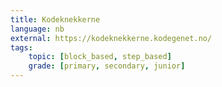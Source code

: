 ```yaml
---
title: Kodeknekkerne
language: nb
external: https://kodeknekkerne.kodegenet.no/
tags:
    topic: [block_based, step_based]
    grade: [primary, secondary, junior]
---
```


